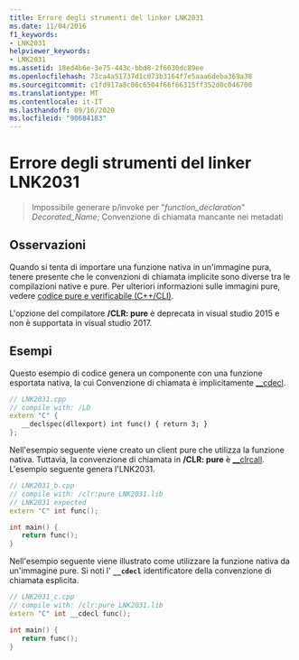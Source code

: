 ```yaml
---
title: Errore degli strumenti del linker LNK2031
ms.date: 11/04/2016
f1_keywords:
- LNK2031
helpviewer_keywords:
- LNK2031
ms.assetid: 18ed4b6e-3e75-443c-bbd8-2f6030dc89ee
ms.openlocfilehash: 73ca4a51737d1c073b3164f7e5aaa6deba369a38
ms.sourcegitcommit: c1fd917a8c06c6504f66f66315ff352d0c046700
ms.translationtype: MT
ms.contentlocale: it-IT
ms.lasthandoff: 09/16/2020
ms.locfileid: "90684183"
---
```

# <a name="linker-tools-error-lnk2031"></a>Errore degli strumenti del linker LNK2031

> Impossibile generare p/invoke per "*function_declaration*" *Decorated_Name*; Convenzione di chiamata mancante nei metadati

## <a name="remarks"></a>Osservazioni

Quando si tenta di importare una funzione nativa in un'immagine pura, tenere presente che le convenzioni di chiamata implicite sono diverse tra le compilazioni native e pure. Per ulteriori informazioni sulle immagini pure, vedere [codice pure e verificabile (C++/CLI)](../../dotnet/pure-and-verifiable-code-cpp-cli.md).

L'opzione del compilatore **/CLR: pure** è deprecata in visual studio 2015 e non è supportata in visual studio 2017.

## <a name="examples"></a>Esempi

Questo esempio di codice genera un componente con una funzione esportata nativa, la cui Convenzione di chiamata è implicitamente [__cdecl](../../cpp/cdecl.md).

```cpp
// LNK2031.cpp
// compile with: /LD
extern "C" {
   __declspec(dllexport) int func() { return 3; }
};
```

Nell'esempio seguente viene creato un client pure che utilizza la funzione nativa. Tuttavia, la convenzione di chiamata in **/CLR: pure** è [__clrcall](../../cpp/clrcall.md). L'esempio seguente genera l'LNK2031.

```cpp
// LNK2031_b.cpp
// compile with: /clr:pure LNK2031.lib
// LNK2031 expected
extern "C" int func();

int main() {
   return func();
}
```

Nell'esempio seguente viene illustrato come utilizzare la funzione nativa da un'immagine pure. Si noti l' **`__cdecl`** identificatore della convenzione di chiamata esplicita.

```cpp
// LNK2031_c.cpp
// compile with: /clr:pure LNK2031.lib
extern "C" int __cdecl func();

int main() {
   return func();
}
```
